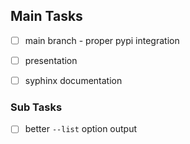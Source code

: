 ## Main Tasks
- [ ] main branch - proper pypi integration
- [ ] presentation
- [ ] syphinx documentation


### Sub Tasks
- [ ] better `--list` option output
 
